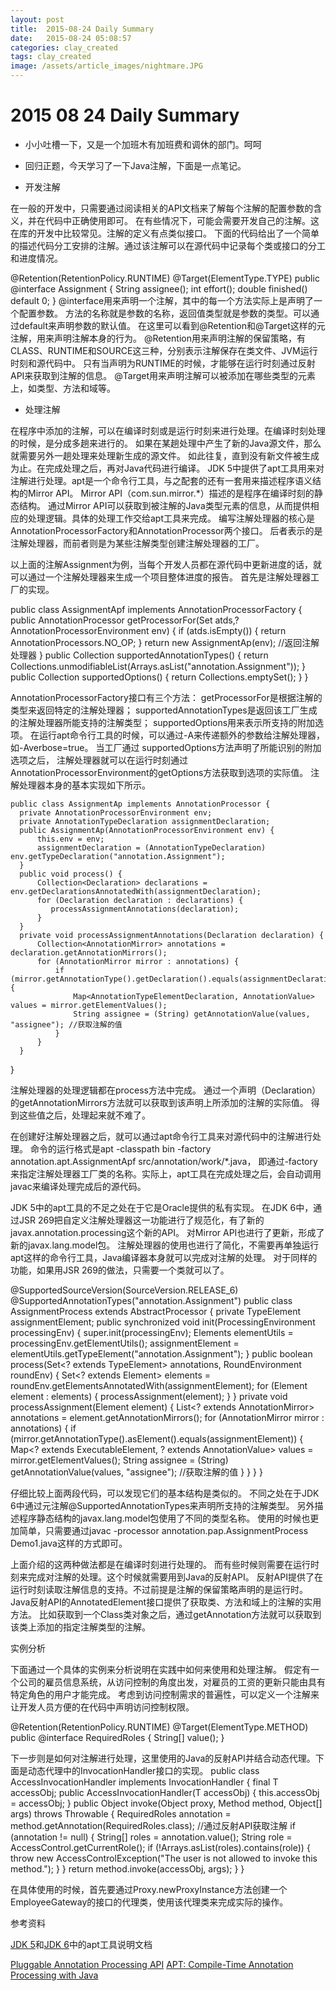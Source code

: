 ```yaml
---
layout: post
title:  2015-08-24 Daily Summary
date:   2015-08-24 05:08:57
categories: clay_created
tags: clay_created
image: /assets/article_images/nightmare.JPG
---
```


# 2015 08 24 Daily Summary

- 小小吐槽一下，又是一个加班木有加班费和调休的部门。呵呵

- 回归正题，今天学习了一下Java注解，下面是一点笔记。

- 开发注解

在一般的开发中，只需要通过阅读相关的API文档来了解每个注解的配置参数的含义，并在代码中正确使用即可。
在有些情况下，可能会需要开发自己的注解。这在库的开发中比较常见。注解的定义有点类似接口。
下面的代码给出了一个简单的描述代码分工安排的注解。通过该注解可以在源代码中记录每个类或接口的分工和进度情况。

  @Retention(RetentionPolicy.RUNTIME)
  @Target(ElementType.TYPE)
  public @interface Assignment {
      String assignee();
      int effort();
      double finished() default 0;
  } 
@interface用来声明一个注解，其中的每一个方法实际上是声明了一个配置参数。
方法的名称就是参数的名称，返回值类型就是参数的类型。可以通过default来声明参数的默认值。
在这里可以看到@Retention和@Target这样的元注解，用来声明注解本身的行为。
@Retention用来声明注解的保留策略，有CLASS、RUNTIME和SOURCE这三种，分别表示注解保存在类文件、JVM运行时刻和源代码中。
只有当声明为RUNTIME的时候，才能够在运行时刻通过反射API来获取到注解的信息。
@Target用来声明注解可以被添加在哪些类型的元素上，如类型、方法和域等。

- 处理注解

在程序中添加的注解，可以在编译时刻或是运行时刻来进行处理。在编译时刻处理的时候，是分成多趟来进行的。
如果在某趟处理中产生了新的Java源文件，那么就需要另外一趟处理来处理新生成的源文件。
如此往复，直到没有新文件被生成为止。在完成处理之后，再对Java代码进行编译。
JDK 5中提供了apt工具用来对注解进行处理。apt是一个命令行工具，与之配套的还有一套用来描述程序语义结构的Mirror API。
Mirror API（com.sun.mirror.*）描述的是程序在编译时刻的静态结构。
通过Mirror API可以获取到被注解的Java类型元素的信息，从而提供相应的处理逻辑。具体的处理工作交给apt工具来完成。
编写注解处理器的核心是AnnotationProcessorFactory和AnnotationProcessor两个接口。
后者表示的是注解处理器，而前者则是为某些注解类型创建注解处理器的工厂。

以上面的注解Assignment为例，当每个开发人员都在源代码中更新进度的话，就可以通过一个注解处理器来生成一个项目整体进度的报告。
首先是注解处理器工厂的实现。

  public class AssignmentApf implements AnnotationProcessorFactory {  
      public AnnotationProcessor getProcessorFor(Set<AnnotationTypeDeclaration> atds,? AnnotationProcessorEnvironment env) {
          if (atds.isEmpty()) {
             return AnnotationProcessors.NO_OP;
          }
          return new AssignmentAp(env); //返回注解处理器
      } 
      public Collection<String> supportedAnnotationTypes() {
          return Collections.unmodifiableList(Arrays.asList("annotation.Assignment"));
      }
      public Collection<String> supportedOptions() {
          return Collections.emptySet();
      }
  }
  
  AnnotationProcessorFactory接口有三个方法：
  getProcessorFor是根据注解的类型来返回特定的注解处理器；
  supportedAnnotationTypes是返回该工厂生成的注解处理器所能支持的注解类型；
  supportedOptions用来表示所支持的附加选项。
  在运行apt命令行工具的时候，可以通过-A来传递额外的参数给注解处理器，如-Averbose=true。
  当工厂通过 supportedOptions方法声明了所能识别的附加选项之后，
  注解处理器就可以在运行时刻通过AnnotationProcessorEnvironment的getOptions方法获取到选项的实际值。
  注解处理器本身的基本实现如下所示。
  
    public class AssignmentAp implements AnnotationProcessor { 
      private AnnotationProcessorEnvironment env;
      private AnnotationTypeDeclaration assignmentDeclaration;
      public AssignmentAp(AnnotationProcessorEnvironment env) {
          this.env = env;
          assignmentDeclaration = (AnnotationTypeDeclaration) env.getTypeDeclaration("annotation.Assignment");
      }
      public void process() {
          Collection<Declaration> declarations = env.getDeclarationsAnnotatedWith(assignmentDeclaration);
          for (Declaration declaration : declarations) {
             processAssignmentAnnotations(declaration);
          }
      }
      private void processAssignmentAnnotations(Declaration declaration) {
          Collection<AnnotationMirror> annotations = declaration.getAnnotationMirrors();
          for (AnnotationMirror mirror : annotations) {
              if (mirror.getAnnotationType().getDeclaration().equals(assignmentDeclaration)) {
                  Map<AnnotationTypeElementDeclaration, AnnotationValue> values = mirror.getElementValues();
                  String assignee = (String) getAnnotationValue(values, "assignee"); //获取注解的值
              }
          }
      }   
  }
  
  注解处理器的处理逻辑都在process方法中完成。
  通过一个声明（Declaration）的getAnnotationMirrors方法就可以获取到该声明上所添加的注解的实际值。
  得到这些值之后，处理起来就不难了。

在创建好注解处理器之后，就可以通过apt命令行工具来对源代码中的注解进行处理。
命令的运行格式是apt -classpath bin -factory annotation.apt.AssignmentApf src/annotation/work/*.java，
即通过-factory来指定注解处理器工厂类的名称。实际上，apt工具在完成处理之后，会自动调用javac来编译处理完成后的源代码。

JDK 5中的apt工具的不足之处在于它是Oracle提供的私有实现。
在JDK 6中，通过JSR 269把自定义注解处理器这一功能进行了规范化，有了新的javax.annotation.processing这个新的API。
对Mirror API也进行了更新，形成了新的javax.lang.model包。
注解处理器的使用也进行了简化，不需要再单独运行apt这样的命令行工具，Java编译器本身就可以完成对注解的处理。
对于同样的功能，如果用JSR 269的做法，只需要一个类就可以了。

  @SupportedSourceVersion(SourceVersion.RELEASE_6)
  @SupportedAnnotationTypes("annotation.Assignment")
  public class AssignmentProcess extends AbstractProcessor {
      private TypeElement assignmentElement; 
      public synchronized void init(ProcessingEnvironment processingEnv) {
          super.init(processingEnv);
          Elements elementUtils = processingEnv.getElementUtils();
          assignmentElement = elementUtils.getTypeElement("annotation.Assignment");
      } 
      public boolean process(Set<? extends TypeElement> annotations, RoundEnvironment roundEnv) {
          Set<? extends Element> elements = roundEnv.getElementsAnnotatedWith(assignmentElement);
          for (Element element : elements) {
              processAssignment(element);
          }
      }
      private void processAssignment(Element element) {
          List<? extends AnnotationMirror> annotations = element.getAnnotationMirrors();
          for (AnnotationMirror mirror : annotations) {
              if (mirror.getAnnotationType().asElement().equals(assignmentElement)) {
                  Map<? extends ExecutableElement, ? extends AnnotationValue> values = mirror.getElementValues();
                  String assignee = (String) getAnnotationValue(values, "assignee"); //获取注解的值
              }
          }
      } 
  }  
  
  仔细比较上面两段代码，可以发现它们的基本结构是类似的。
  不同之处在于JDK 6中通过元注解@SupportedAnnotationTypes来声明所支持的注解类型。
  另外描述程序静态结构的javax.lang.model包使用了不同的类型名称。
  使用的时候也更加简单，只需要通过javac -processor annotation.pap.AssignmentProcess Demo1.java这样的方式即可。

上面介绍的这两种做法都是在编译时刻进行处理的。
而有些时候则需要在运行时刻来完成对注解的处理。这个时候就需要用到Java的反射API。
反射API提供了在运行时刻读取注解信息的支持。不过前提是注解的保留策略声明的是运行时。
Java反射API的AnnotatedElement接口提供了获取类、方法和域上的注解的实用方法。
比如获取到一个Class类对象之后，通过getAnnotation方法就可以获取到该类上添加的指定注解类型的注解。

实例分析

下面通过一个具体的实例来分析说明在实践中如何来使用和处理注解。
假定有一个公司的雇员信息系统，从访问控制的角度出发，对雇员的工资的更新只能由具有特定角色的用户才能完成。
考虑到访问控制需求的普遍性，可以定义一个注解来让开发人员方便的在代码中声明访问控制权限。

  @Retention(RetentionPolicy.RUNTIME)
  @Target(ElementType.METHOD)
  public @interface RequiredRoles {
      String[] value();
  }
  
  下一步则是如何对注解进行处理，这里使用的Java的反射API并结合动态代理。下面是动态代理中的InvocationHandler接口的实现。
    public class AccessInvocationHandler<T> implements InvocationHandler {
      final T accessObj;
      public AccessInvocationHandler(T accessObj) {
          this.accessObj = accessObj;
      }
      public Object invoke(Object proxy, Method method, Object[] args) throws Throwable {
          RequiredRoles annotation = method.getAnnotation(RequiredRoles.class); //通过反射API获取注解
          if (annotation != null) {
              String[] roles = annotation.value();
              String role = AccessControl.getCurrentRole();
              if (!Arrays.asList(roles).contains(role)) {
                  throw new AccessControlException("The user is not allowed to invoke this method.");
              }
          }
          return method.invoke(accessObj, args);
      } 
  } 
  
  在具体使用的时候，首先要通过Proxy.newProxyInstance方法创建一个EmployeeGateway的接口的代理类，使用该代理类来完成实际的操作。
  
  参考资料

  [JDK 5](http://download.oracle.com/javase/1.5.0/docs/guide/apt/)和[JDK 6](http://download.oracle.com/javase/6/docs/technotes/guides/apt/index.html)中的apt工具说明文档
  
  [Pluggable Annotation Processing API](http://www.javabeat.net/articles/14-java-60-features-part-2-pluggable-annotation-proce-1.html)
  [APT: Compile-Time Annotation Processing with Java](http://www.javalobby.org/java/forums/t17876.html)
